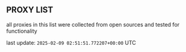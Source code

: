 ## PROXY LIST

all proxies in this list were collected from open sources and tested for functionality

last update: `2025-02-09 02:51:51.772207+00:00` UTC